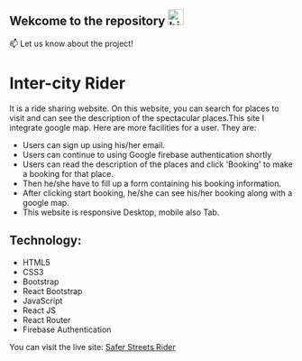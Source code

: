 ## Wekcome to the repository <img src="https://user-images.githubusercontent.com/1303154/88677602-1635ba80-d120-11ea-84d8-d263ba5fc3c0.gif" width="28px" alt="hi">


:mailbox: Let us know about the project!

# Inter-city Rider

It is a ride sharing website. On this website, you can search for places to visit and can see the description of the spectacular places.This site I integrate google map. Here are more facilities for a user. They are:
- Users can sign up using his/her email.
-  Users can continue to using Google firebase authentication shortly
- Users can read the description of the places and click 'Booking' to make a booking for that place.
- Then he/she have to fill up a form containing his booking information.
- After clicking start booking, he/she can see his/her booking along with a google map.
- This website is responsive Desktop, mobile also Tab.

## Technology: 
- HTML5
- CSS3
- Bootstrap
- React Bootstrap
- JavaScript
- React JS
- React Router
- Firebase Authentication

You can visit the live site: [Safer Streets Rider](https://inter-city-db600.web.app)
